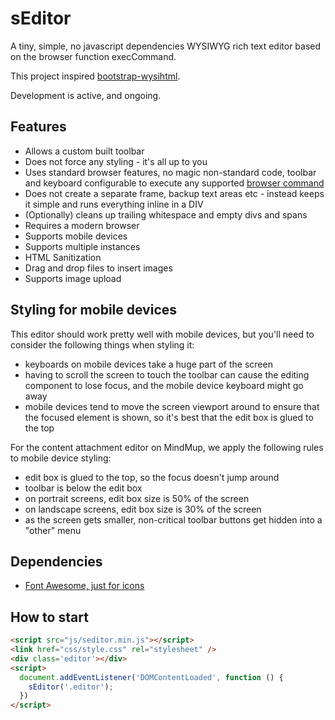 sEditor
=================

A tiny, simple, no javascript dependencies WYSIWYG rich text editor based on the browser function execCommand.

This project inspired [bootstrap-wysihtml](https://github.com/steveathon/bootstrap-wysiwyg). 

Development is active, and ongoing.

Features
-----------

* Allows a custom built toolbar 
* Does not force any styling - it's all up to you
* Uses standard browser features, no magic non-standard code, toolbar and keyboard configurable to execute any supported [browser command](https://developer.mozilla.org/en/docs/Rich-Text_Editing_in_Mozilla)
* Does not create a separate frame, backup text areas etc - instead keeps it simple and runs everything inline in a DIV
* (Optionally) cleans up trailing whitespace and empty divs and spans
* Requires a modern browser
* Supports mobile devices
* Supports multiple instances
* HTML Sanitization
* Drag and drop files to insert images
* Supports image upload

Styling for mobile devices
--------------------------

This editor should work pretty well with mobile devices, but you'll need to consider the following things when styling it:
- keyboards on mobile devices take a huge part of the screen
- having to scroll the screen to touch the toolbar can cause the editing component to lose focus, and the mobile device keyboard might go away
- mobile devices tend to move the screen viewport around to ensure that the focused element is shown, so it's best that the edit box is glued to the top

For the content attachment editor on MindMup, we apply the following rules to mobile device styling:
- edit box is glued to the top, so the focus doesn't jump around
- toolbar is below the edit box
- on portrait screens, edit box size is 50% of the screen
- on landscape screens, edit box size is 30% of the screen
- as the screen gets smaller, non-critical toolbar buttons get hidden into a "other" menu

Dependencies
------------
* [Font Awesome, just for icons](http://fontawesome.io/)

How to start
------------
```html
<script src="js/seditor.min.js"></script>
<link href="css/style.css" rel="stylesheet" />
<div class='editor'></div>
<script>
  document.addEventListener('DOMContentLoaded', function () {
    sEditor('.editor');
  })
</script>
```
